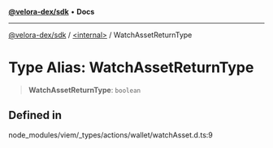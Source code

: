 [**@velora-dex/sdk**](../../README.md) • **Docs**

***

[@velora-dex/sdk](../../globals.md) / [\<internal\>](../README.md) / WatchAssetReturnType

# Type Alias: WatchAssetReturnType

> **WatchAssetReturnType**: `boolean`

## Defined in

node\_modules/viem/\_types/actions/wallet/watchAsset.d.ts:9
